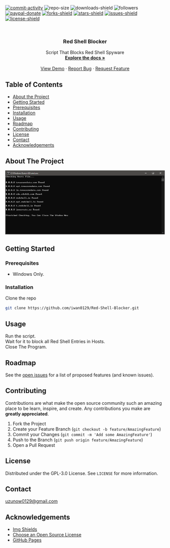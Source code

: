 [![commit-activity]][commit-url]
![repo-size]
![downloads-shield]
![followers]
[![paypal-donate]][paypal-url]
[![forks-shield]][forks-url]
[![stars-shield]][stars-url]
[![issues-shield]][issues-url]
[![license-shield]][license-url]


<!-- PROJECT LOGO -->
<br />
<p align="center">
  <!--
  <a href="https://github.com/iwan0129/Red-Shell-Blocker">
    <img src="images/logo.png" alt="Logo" width="80" height="80">
  </a>
  -->
  
  <h3 align="center">Red Shell Blocker</h3>

  <p align="center">
    Script That Blocks Red Shell Spyware
    <br />
    <a href="https://github.com/iwan0129/Red-Shell-Blocker"><strong>Explore the docs »</strong></a>
    <br />
    <br />
    <a href="https://github.com/iwan0129/Red-Shell-Blocker">View Demo</a>
    ·
    <a href="https://github.com/iwan0129/Red-Shell-Blocker/issues">Report Bug</a>
    ·
    <a href="https://github.com/iwan0129/Red-Shell-Blocker/issues">Request Feature</a>
  </p>
</p>


## Table of Contents

* [About the Project](#about-the-project)
* [Getting Started](#getting-started)
* [Prerequisites](#prerequisites)
* [Installation](#installation)
* [Usage](#usage)
* [Roadmap](#roadmap)
* [Contributing](#contributing)
* [License](#license)
* [Contact](#contact)
* [Acknowledgements](#acknowledgements)

## About The Project

![Screenshot]

## Getting Started

### Prerequisites

* Windows Only.

### Installation

Clone the repo
```sh
git clone https://github.com/iwan0129/Red-Shell-Blocker.git
```

## Usage

Run the script.<br>
Wait for it to block all Red Shell Entries in Hosts.<br>
Close The Program.<br>

## Roadmap

See the [open issues](https://github.com/iwan0129/Red-Shell-Blocker/issues) for a list of proposed features (and known issues).

## Contributing

Contributions are what make the open source community such an amazing place to be learn, inspire, and create. Any contributions you make are **greatly appreciated**.

1. Fork the Project
2. Create your Feature Branch (`git checkout -b feature/AmazingFeature`)
3. Commit your Changes (`git commit -m 'Add some AmazingFeature'`)
4. Push to the Branch (`git push origin feature/AmazingFeature`)
5. Open a Pull Request

## License

Distributed under the GPL-3.0 License. See `LICENSE` for more information.

## Contact

uzunow0129@gmail.com

## Acknowledgements
* [Img Shields](https://shields.io)
* [Choose an Open Source License](https://choosealicense.com)
* [GitHub Pages](https://pages.github.com)


[contributors-shield]: https://img.shields.io/github/contributors/iwan0129/Red-Shell-Blocker.svg?style=for-the-badge
[contributors-url]: https://github.com/iwan0129/Red-Shell-Blocker/graphs/contributors
[forks-shield]: https://img.shields.io/github/forks/iwan0129/Red-Shell-Blocker.svg?style=for-the-badge
[forks-url]: https://github.com/iwan0129/Red-Shell-Blocker/network/members
[stars-shield]: https://img.shields.io/github/stars/iwan0129/Red-Shell-Blocker.svg?style=for-the-badge
[stars-url]: https://github.com/iwan0129/Red-Shell-Blocker/stargazers
[issues-shield]: https://img.shields.io/github/issues/iwan0129/Red-Shell-Blocker.svg?style=for-the-badge
[issues-url]: https://github.com/iwan0129/Red-Shell-Blocker/issues
[license-shield]: https://img.shields.io/github/license/iwan0129/Red-Shell-Blocker.svg?style=for-the-badge
[license-url]: https://github.com/iwan0129/Red-Shell-Blocker/blob/master/LICENSE
[product-screenshot]: images/screenshot.png
[repo-size]: https://img.shields.io/github/repo-size/iwan0129/Red-Shell-Blocker.svg?label=repository%20size&style=for-the-badge
[commit-activity]: https://img.shields.io/github/commit-activity/m/iwan0129/Red-Shell-Blocker.svg?style=for-the-badge
[commit-url]: https://github.com/iwan0129/Red-Shell-Blocker/commits/master
[followers]: https://img.shields.io/github/followers/iwan0129?style=for-the-badge
[paypal-url]: https://paypal.me/iwan0129?locale.x=en_US
[paypal-donate]: https://img.shields.io/badge/donate-PayPal-104098.svg?style=for-the-badge&logo=PayPal
[downloads-shield]: https://img.shields.io/github/downloads/iwan0129/Red-Shell-Blocker/total.svg?style=for-the-badge
[Screenshot]: Images/Screenshot.png
